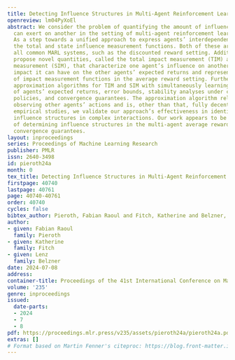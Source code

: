 ```yaml
---
title: Detecting Influence Structures in Multi-Agent Reinforcement Learning
openreview: lm04PyXoEl
abstract: We consider the problem of quantifying the amount of influence one agent
  can exert on another in the setting of multi-agent reinforcement learning (MARL).
  As a step towards a unified approach to express agents’ interdependencies, we introduce
  the total and state influence measurement functions. Both of these are valid for
  all common MARL systems, such as the discounted reward setting. Additionally, we
  propose novel quantities, called the total impact measurement (TIM) and state impact
  measurement (SIM), that characterize one agent’s influence on another by the maximum
  impact it can have on the other agents’ expected returns and represent instances
  of impact measurement functions in the average reward setting. Furthermore, we provide
  approximation algorithms for TIM and SIM with simultaneously learning approximations
  of agents’ expected returns, error bounds, stability analyses under changes of the
  policies, and convergence guarantees. The approximation algorithm relies only on
  observing other agents’ actions and is, other than that, fully decentralized. Through
  empirical studies, we validate our approach’s effectiveness in identifying intricate
  influence structures in complex interactions. Our work appears to be the first study
  of determining influence structures in the multi-agent average reward setting with
  convergence guarantees.
layout: inproceedings
series: Proceedings of Machine Learning Research
publisher: PMLR
issn: 2640-3498
id: pieroth24a
month: 0
tex_title: Detecting Influence Structures in Multi-Agent Reinforcement Learning
firstpage: 40740
lastpage: 40761
page: 40740-40761
order: 40740
cycles: false
bibtex_author: Pieroth, Fabian Raoul and Fitch, Katherine and Belzner, Lenz
author:
- given: Fabian Raoul
  family: Pieroth
- given: Katherine
  family: Fitch
- given: Lenz
  family: Belzner
date: 2024-07-08
address:
container-title: Proceedings of the 41st International Conference on Machine Learning
volume: '235'
genre: inproceedings
issued:
  date-parts:
  - 2024
  - 7
  - 8
pdf: https://proceedings.mlr.press/v235/assets/pieroth24a/pieroth24a.pdf
extras: []
# Format based on Martin Fenner's citeproc: https://blog.front-matter.io/posts/citeproc-yaml-for-bibliographies/
---
```

